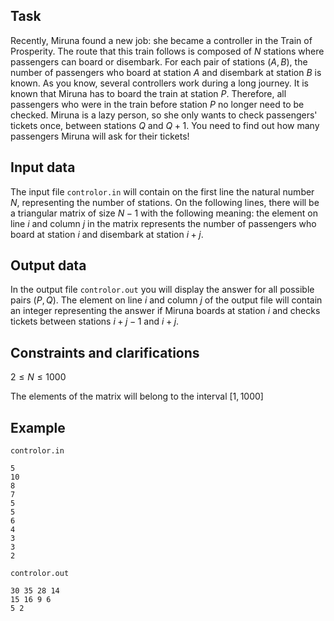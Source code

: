 ## Task

Recently, Miruna found a new job: she became a controller in the Train of Prosperity. The route that this train follows is composed of $N$ stations where passengers can board or disembark. For each pair of stations $(A, B)$, the number of passengers who board at station $A$ and disembark at station $B$ is known. As you know, several controllers work during a long journey. It is known that Miruna has to board the train at station $P$. Therefore, all passengers who were in the train before station $P$ no longer need to be checked. Miruna is a lazy person, so she only wants to check passengers' tickets once, between stations $Q$ and $Q + 1$. You need to find out how many passengers Miruna will ask for their tickets!

## Input data

The input file `controlor.in` will contain on the first line the natural number $N$, representing the number of stations. On the following lines, there will be a triangular matrix of size $N - 1$ with the following meaning: the element on line $i$ and column $j$ in the matrix represents the number of passengers who board at station $i$ and disembark at station $i + j$.

## Output data

In the output file `controlor.out` you will display the answer for all possible pairs $(P, Q)$. The element on line $i$ and column $j$ of the output file will contain an integer representing the answer if Miruna boards at station $i$ and checks tickets between stations $i + j - 1$ and $i + j$.

## Constraints and clarifications

$2 \leq N \leq 1000$

The elements of the matrix will belong to the interval $[1, 1000]$

## Example

`controlor.in`

```
5
10
8
7
5
5
6
4
3
3
2
```

`controlor.out`

```
30 35 28 14
15 16 9 6
5 2
```
